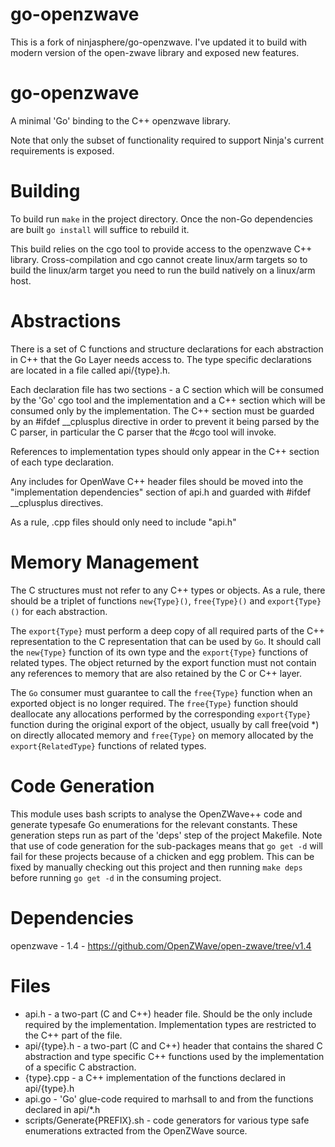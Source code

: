 # go-openzwave
This is a fork of ninjasphere/go-openzwave. I've updated it to build with modern version of the open-zwave library and exposed new features.



go-openzwave
============
A minimal 'Go' binding to the C++ openzwave library.

Note that only the subset of functionality required to support Ninja's current requirements is exposed.

Building
========
To build run `make` in the project directory. Once the non-Go dependencies are built `go install` will suffice to rebuild it.

This build relies on the cgo tool to provide access to the openzwave C++ library. Cross-compilation and cgo cannot create linux/arm targets so to build
the linux/arm target you need to run the build natively on a linux/arm host.

Abstractions
============
There is a set of C functions and structure declarations for each abstraction in C++ that the Go Layer needs access to. The type specific declarations are located in a file called api/{type}.h.

Each declaration file has two sections - a C section which will be consumed by the 'Go' cgo tool and the implementation and a C++ section which will be consumed only by the implementation.
The C++ section must be guarded by an #ifdef __cplusplus directive in order to prevent it being parsed by the C parser, in particular the C parser that the #cgo tool will invoke.

References to implementation types should only appear in the C++ section of each type declaration.

Any includes for OpenWave C++ header files should be moved into the "implementation dependencies" section of api.h and guarded with #ifdef __cplusplus directives.

As a rule, .cpp files should only need to include "api.h"

Memory Management
=================
The C structures must not refer to any C++ types or objects. As a rule, there should be a triplet of functions `new{Type}()`, `free{Type}()` and `export{Type}()` for each abstraction.

The `export{Type}` must perform a deep copy of all required parts of the C++ representation to the C representation that can be used by `Go`. It should call the `new{Type}` function of its
own type and the `export{Type}` functions of related types. The object returned by the export function must not contain any references to memory that are also retained by the C or C++ layer.

The `Go` consumer must guarantee to call the `free{Type}` function when an exported object is no longer required. The `free{Type}` function should deallocate any allocations performed by the corresponding `export{Type}` function during the original export of the object, usually by call free(void *) on directly allocated memory and `free{Type}` on memory allocated by the `export{RelatedType}` functions
of related types.

Code Generation
===============
This module uses bash scripts to analyse the OpenZWave++ code and generate typesafe Go enumerations for the relevant constants. These generation steps run as part of the 'deps' step of the project Makefile. Note that use of code generation for the sub-packages means that `go get -d` will fail for these projects because of a chicken and egg problem. This can be fixed by manually checking out this project and then running `make deps` before running `go get -d` in the consuming project.

Dependencies
============
openzwave - 1.4 - https://github.com/OpenZWave/open-zwave/tree/v1.4

Files
=====
* api.h - a two-part (C and C++) header file. Should be the only include required by the implementation. Implementation types are restricted to the C++ part of the file.
* api/{type}.h - a two-part (C and C++) header that contains the shared C abstraction and type specific C++ functions used by the implementation of a specific C abstraction.
* {type}.cpp - a C++ implementation of the functions declared in api/{type}.h
* api.go - 'Go' glue-code required to marhsall to and from the functions declared in api/*.h
* scripts/Generate{PREFIX}.sh - code generators for various type safe enumerations extracted from the OpenZWave source.
